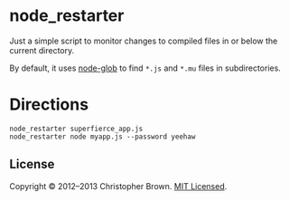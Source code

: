 # node_restarter

Just a simple script to monitor changes to compiled files in or below the current directory.

By default, it uses [node-glob](https://github.com/isaacs/node-glob) to find `*.js` and `*.mu` files in subdirectories.

# Directions

    node_restarter superfierce_app.js
    node_restarter node myapp.js --password yeehaw

## License

Copyright © 2012–2013 Christopher Brown. [MIT Licensed](LICENSE).
